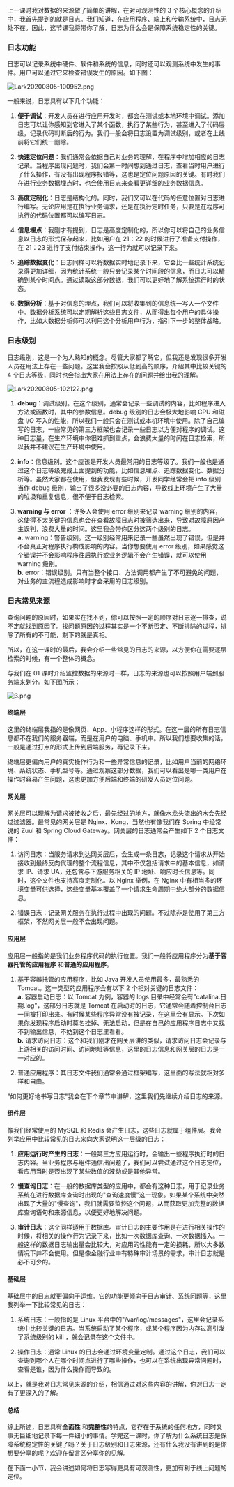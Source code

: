 上一课时我对数据的来源做了简单的讲解，在对可观测性的 3 个核心概念的介绍中，我首先提到的就是日志。我们知道，在应用程序、端上和传输系统中，日志无处不在。因此，这节课我将带你了解，日志为什么会是保障系统稳定性的关键。

### 日志功能

日志可以记录系统中硬件、软件和系统的信息，同时还可以观测系统中发生的事件。用户可以通过它来检查错误发生的原因。如下图：

<Image alt="Lark20200805-100952.png" src="https://s0.lgstatic.com/i/image/M00/3D/9F/CgqCHl8qWrmAflAzAAGAn77KKSE971.png"/>

一般来说，日志具有以下几个功能：

1. **便于调试**：开发人员在进行应用开发时，都会在测试或本地环境中调试。添加日志可以让你感知到它进入了某个函数，执行了某些行为，甚至进入了代码层级，记录代码判断后的行为。我们一般会将日志设置为调试级别，或者在上线前将它们统一删除。

2. **快速定位问题**：我们通常会依据自己对业务的理解，在程序中增加相应的日志记录。当程序出现问题时，我们会第一时间想到通过日志，查看当时用户进行了什么操作，有没有出现程序报错等，这也是定位问题原因的关键。有时我们在进行业务数据埋点时，也会使用日志来查看更详细的业务数据信息。

3. **高度定制化**：日志是结构化的。同时，我们又可以在代码的任意位置对日志进行编写。无论应用是在执行业务请求，还是在执行定时任务，只要是在程序可执行的代码位置都可以编写日志。

4. **信息埋点**：我刚才有提到，日志是高度定制化的，所以你可以将自己的业务信息以日志的形式保存起来，比如用户在 21：22 的时候进行了准备支付操作，在 21：23 进行了支付结束操作，这一行为就可以记录下来。

5. **追踪数据变化**：日志同样可以将数据实时地记录下来，它会比一些统计系统记录得更加详细，因为统计系统一般只会记录某个时间段的信息，而日志可以精确到某个时间点。通过读取这部分数据，我们可以更好地了解系统运行时的状态。

6. **数据分析**：基于对信息的埋点，我们可以将收集到的信息统一写入一个文件中。数据分析系统可以定期解析这些日志文件，从而得出每个用户的具体操作，比如大数据分析师可以利用这个分析用户行为，指引下一步的整体战略。

### 日志级别

日志级别，这是一个为人熟知的概念。尽管大家都了解它，但我还是发现很多开发人员在用法上存在一些问题。这里我会按照从低到高的顺序，介绍其中比较关键的 4 个日志等级，同时也会指出大家在用法上存在的问题并给出我的理解。

<Image alt="Lark20200805-102122.png" src="https://s0.lgstatic.com/i/image/M00/3D/9F/CgqCHl8qWvGAFSXqAADfoMRTx1w354.png"/>

1. **debug**：调试级别。在这个级别，通常会记录一些调试的内容，比如程序进入方法或函数时，其中的参数信息。debug 级别的日志会极大地影响 CPU 和磁盘 I/O 写入的性能，所以我们一般只会在测试或本机环境中使用。除了自己编写的日志，一些常见的第三方框架也会记录一些日志以方便对程序的调试。这种日志量，在生产环境中你很难抓到重点，会浪费大量的时间在日志检索，所以我并不建议在生产环境中使用。

2. **info**：信息级别。这个应该是开发人员最常用的日志等级了。我们一般也是通过这个日志等级完成上面提到的功能，比如信息埋点、追踪数据变化、数据分析等。虽然大家都在使用，但我发现有些时候，开发同学经常会把 info 级别当作 debug 级别，输出了很多没必要的日志内容，导致线上环境产生了大量的垃圾和重复信息，很不便于日志检索。

3. **warning 与 error** ：许多人会使用 error 级别来记录 warning 级别的内容，这使得不太关键的信息也会在查看故障日志时被筛选出来，导致对故障原因产生误判，浪费大量的时间。这里我会带你区分这两个级别的日志。  
   **a.** warning：警告级别。这一级别经常用来记录一些虽然出现了错误，但是并不会真正对程序执行构成影响的内容。当你想要使用 error 级别，如果感觉这个错误并不会影响程序往后执行或业务逻辑不会产生错误，就可以使用 warning 级别。  
   **b.** error：错误级别。只有当整个接口、方法调用都产生了不可避免的问题，对业务的主流程造成影响时才会采用的日志级别。

### 日志常见来源

查询问题的原因时，如果实在找不到，你可以按照一定的顺序对日志逐一排查，说不定就找到原因了。找问题原因的过程其实是一个不断否定、不断排除的过程，排除了所有的不可能，剩下的就是真相。

所以，在这一课时的最后，我会介绍一些常见的日志的来源，以方便你在需要逐层检索的时候，有一个整体的概念。

与我们在 01 课时介绍监控数据的来源时一样，日志的来源也可以按照用户端到服务端来划分。如下图所示：

<Image alt="3.png" src="https://s0.lgstatic.com/i/image/M00/3D/BA/CgqCHl8qdjSADk7DAACHGDIzLd0093.png"/>

#### 终端层

这里的终端层我指的是像网页、App、小程序这样的形式。在这一层的所有日志信息都不在我们的服务器端，而是在用户的电脑、手机中。所以我们想要收集的话，一般是通过打点的形式上传到后端服务，再记录下来。

终端层更偏向用户的真实操作行为和一些异常信息的记录，比如用户当前的网络环境、系统状态、手机型号等。通过观察这部分数据，我们可以看出是哪一类用户在操作时容易产生问题，这也更加方便后端和终端的研发人员定位问题。

#### 网关层

网关层可以理解为请求被接收之后，最先经过的地方，就像水龙头流出的水会先经过过滤器。最常见的网关层是 Nginx、Kong，当然也有像我们在 Spring 中经常说的 Zuul 和 Spring Cloud Gateway。网关层的日志通常会产生如下 2 个日志文件：

1. 访问日志：当服务请求到达网关层后，会生成一条日志，记录这个请求从开始接收到最终反向代理的整个流程信息，其中不仅包括请求中的基本信息，如请求 IP、请求 UA，还包含与下游服务相关的 IP 地址、响应时长信息等。同时，这个文件也支持高度定制化。以 Nginx 举例，在 Nginx 中有相当多的环境变量可供选择，这些变量基本覆盖了一个请求生命周期中绝大部分的数据信息。

2. 错误日志：记录网关服务在执行过程中出现的问题。不过除非是使用了第三方框架，不然网关层一般不会出现问题。

#### 应用层

应用层一般指的是我们业务程序代码的执行位置。我们一般将应用程序分为**基于容器托管的应用程序** 和**普通的应用程序**。

1. 基于容器托管的应用程序，比如 Java 开发人员使用最多，最熟悉的 Tomcat。这一类型的应用程序会有以下 2 个相对关键的日志文件：  
   **a.** 容器启动日志：以 Tomcat 为例，容器的 logs 目录中经常会有"catalina.日期.log"，这部分日志就是 Tomcat 在启动时的日志，它通常会随着控制台日志一同被打印出来。有时候某些程序异常没有被记录，在这里会有显示。下次如果你发现程序启动时莫名挂掉、无法启动，但是在自己的应用程序日志中又找不到输出信息，不妨到这个日志里看看。  
   **b.** 请求访问日志：这个和我们刚才在网关层讲的类似，请求访问日志会记录与上游相关的访问时间、访问地址等信息，这里的日志信息和网关层的日志是一一对应的。

2. 普通应用程序：其日志文件我们通常会通过框架编写，这里面的写法就相对多样和自由。

"如何更好地书写日志"我会在下个章节中讲解，这里我们先继续介绍日志的来源。

#### 组件层

像我们经常使用的 MySQL 和 Redis 会产生日志，这些日志就属于组件层。我会列举应用中比较常见的日志来向大家说明这一层级的日志：

1. **应用运行时产生的日志**：一般第三方应用运行时，会输出一些程序执行时的日志内容。当业务程序与组件通信出问题了，我们可以尝试通过这个日志定位，看应用当时是否出现了某些数值的波动或是其他异常。

2. **慢查询日志**：在一般的数据库类型的应用中，都会有这种日志，用于记录业务系统在进行数据库查询时出现的"查询速度慢"这一现象。如果某个系统中突然出现了大量的"慢查询"，我们就需要监控这个问题，从而获取更加完整的数据库查询语句和来源信息，以便更好地解决问题。

3. **审计日志**：这个同样适用于数据库。审计日志的主要作用是在进行相关操作的时候，将相关的操作行为记录下来，比如一次数据库查询、一次数据插入。一般这样的数据日志输出量会比较大，对应用的性能有一定的损耗，所以大多数情况下并不会使用。但是像金融行业中有特殊审计场景的需求，审计日志就是必不可少的。

#### 基础层

基础层中的日志就更偏向于运维。它的功能更倾向于日志审计、系统问题等，这里我列举一下比较常见的日志：

1. 系统日志：一般指的是 Linux 平台中的"/var/log/messages"，这里会记录系统中比较关键的日志。当系统启动了某个程序，或某个程序因为内存过高引发了系统级别的 kill ，就会记录在这个文件中。

2. 操作日志：通常 Linux 的日志会通过环境变量定制。通过这个日志，我们可以查询到哪个人在哪个时间点进行了哪些操作，也可以在系统出现异常问题时，查看是谁，因为什么操作而导致的。

以上，就是我对日志常见来源的介绍，相信通过对这些内容的讲解，你对日志一定有了更深入的了解。

#### 总结

综上所述，日志具有**全面性** 和**完整性**的特点，它存在于系统的任何地方，同时又事无巨细地记录下每一件细小的事情。学完这一课时，你了解为什么系统日志是保障系统稳定性的关键了吗？关于日志级别和日志来源，还有什么我没有讲到的是你想要分享的呢？欢迎在留言区分享你的见解。

在下面一小节，我会讲述如何将日志写得更具有可观测性，更加有利于线上问题的定位。
